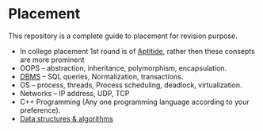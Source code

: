 # Placement
This repository is a complete guide to placement for revision purpose.
* In college placement 1st round is of [Aptitide](https://github.com/skjha1/Placement/tree/main/01%20Aptitute), rather then these consepts are more prominent
* OOPS –  abstraction, inheritance, polymorphism, encapsulation.
* [DBMS](https://github.com/skjha1/Data-Science/tree/master/DBMS) – SQL queries, Normalization, transactions.      
* OS – process, threads, Process scheduling, deadlock, virtualization.      
* Networks – IP address, UDP, TCP
* C++ Programming (Any one programming language according to your preference).
* [Data structures & algorithms](https://github.com/skjha1/Data-Structure-Algorithm) 
